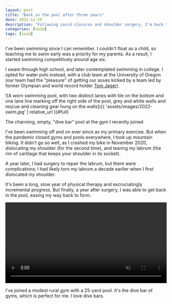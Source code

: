 ```yaml
---
layout: post
title: "Back in the pool after three years"
date: 2022-12-29
description: "Following covid closures and shoulder surgery, I'm back to my favorite form of exercise after three long years."
categories: [swim]
tags: [swim]
---
```


I've been swimming since I can remember. I couldn't float as a child, so teaching me to swim early was a priority for my parents. As a result, I started swimming competitively around age six.

I swam through high school, and later contemplated swimming in college. I opted for water polo instead, with a club team at the University of Oregon (our team had the "pleasure" of getting our asses kicked by a team led by former Olympian and world record holder [Tom Jager](https://en.wikipedia.org/wiki/Tom_Jager)).

![A worn swimming pool, with two distinct lanes with tile on the bottom and one lane line marking off the right side of the pool, grey and white walls and rescue and cleaning gear hung on the walls]({{ 'assets/images/2022-swim.jpg' | relative_url }}#full)
<figcaption>The charming, empty, "dive bar" pool at the gym I recently joined</figcaption>

I've been swimming off and on ever since as my primary exercise. But when the pandemic closed gyms and pools everywhere, I took up mountain biking. It didn't go so well, as I crashed my bike in November 2020, dislocating my shoulder (for the second time), and tearing my labrum (the rim of cartilage that keeps your shoulder in its socket).

A year later, I had surgery to repair the labrum, but there were complications; I had likely torn my labrum a decade earlier when I first dislocated my shoulder.

It's been a long, slow year of physical therapy and excruciatingly incremental progress. But finally, a year after surgery, I was able to get back in the pool, easing my way back to form.

<video width="100%" autoplay loop muted playsinline preload="true">
  <source src="{{ 'assets/video/2022-swim.mp4' | relative_url }}" type="video/mp4">
</video>

I've joined a modest rural gym with a 25-yard pool. It's the dive bar of gyms, which is perfect for me. I love dive bars.